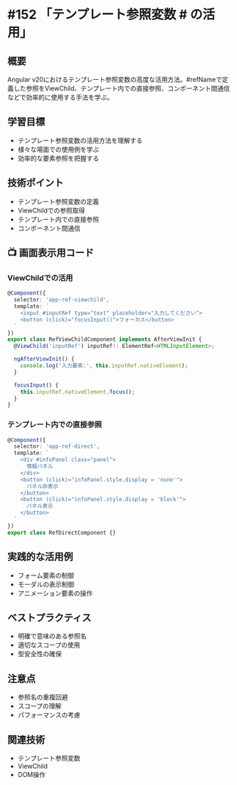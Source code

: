 # #152 「テンプレート参照変数 # の活用」

## 概要
Angular v20におけるテンプレート参照変数の高度な活用方法。#refNameで定義した参照をViewChild、テンプレート内での直接参照、コンポーネント間通信などで効率的に使用する手法を学ぶ。

## 学習目標
- テンプレート参照変数の活用方法を理解する
- 様々な場面での使用例を学ぶ
- 効率的な要素参照を把握する

## 技術ポイント
- テンプレート参照変数の定義
- ViewChildでの参照取得
- テンプレート内での直接参照
- コンポーネント間通信

## 📺 画面表示用コード

### ViewChildでの活用
```typescript
@Component({
  selector: 'app-ref-viewchild',
  template: `
    <input #inputRef type="text" placeholder="入力してください">
    <button (click)="focusInput()">フォーカス</button>
  `
})
export class RefViewChildComponent implements AfterViewInit {
  @ViewChild('inputRef') inputRef!: ElementRef<HTMLInputElement>;

  ngAfterViewInit() {
    console.log('入力要素:', this.inputRef.nativeElement);
  }

  focusInput() {
    this.inputRef.nativeElement.focus();
  }
}
```

### テンプレート内での直接参照
```typescript
@Component({
  selector: 'app-ref-direct',
  template: `
    <div #infoPanel class="panel">
      情報パネル
    </div>
    <button (click)="infoPanel.style.display = 'none'">
      パネル非表示
    </button>
    <button (click)="infoPanel.style.display = 'block'">
      パネル表示
    </button>
  `
})
export class RefDirectComponent {}
```

## 実践的な活用例
- フォーム要素の制御
- モーダルの表示制御
- アニメーション要素の操作

## ベストプラクティス
- 明確で意味のある参照名
- 適切なスコープの使用
- 型安全性の確保

## 注意点
- 参照名の重複回避
- スコープの理解
- パフォーマンスの考慮

## 関連技術
- テンプレート参照変数
- ViewChild
- DOM操作

